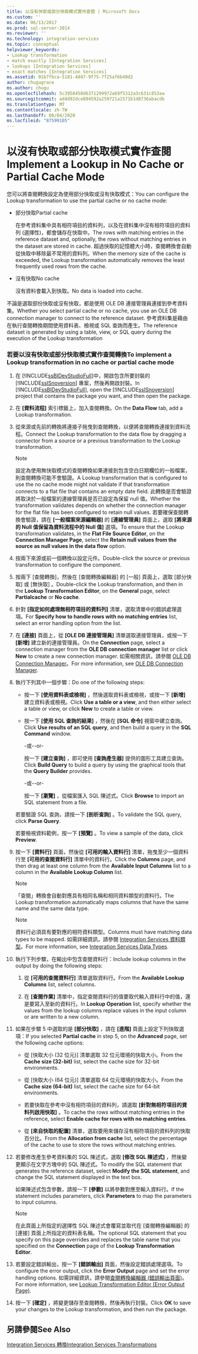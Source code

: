 ```yaml
---
title: 以沒有快取或部分快取模式實作查閱 | Microsoft Docs
ms.custom: ''
ms.date: 06/13/2017
ms.prod: sql-server-2014
ms.reviewer: ''
ms.technology: integration-services
ms.topic: conceptual
helpviewer_keywords:
- Lookup transformation
- match exactly [Integration Services]
- lookups [Integration Services]
- exact matches [Integration Services]
ms.assetid: 01b7fbca-5181-4d47-9f75-7f25af6b40d2
author: chugugrace
ms.author: chugu
ms.openlocfilehash: 5c3958450d6371299972a69f5312a3c631c853aa
ms.sourcegitcommit: ad4d92dce894592a259721a1571b1d8736abacdb
ms.translationtype: MT
ms.contentlocale: zh-TW
ms.lasthandoff: 08/04/2020
ms.locfileid: "87599105"
---
```

# <a name="implement-a-lookup-in-no-cache-or-partial-cache-mode"></a><span data-ttu-id="3826e-102">以沒有快取或部分快取模式實作查閱</span><span class="sxs-lookup"><span data-stu-id="3826e-102">Implement a Lookup in No Cache or Partial Cache Mode</span></span>
  <span data-ttu-id="3826e-103">您可以將查閱轉換設定為使用部分快取或沒有快取模式：</span><span class="sxs-lookup"><span data-stu-id="3826e-103">You can configure the Lookup transformation to use the partial cache or no cache mode:</span></span>  
  
-   <span data-ttu-id="3826e-104">部分快取</span><span class="sxs-lookup"><span data-stu-id="3826e-104">Partial cache</span></span>  
  
     <span data-ttu-id="3826e-105">在參考資料集中具有相符項目的資料列，以及在資料集中沒有相符項目的資料列 (選擇性)，都會儲存在快取中。</span><span class="sxs-lookup"><span data-stu-id="3826e-105">The rows with matching entries in the reference dataset and, optionally, the rows without matching entries in the dataset are stored in cache.</span></span> <span data-ttu-id="3826e-106">超過快取的記憶體大小時，查閱轉換會自動從快取中移除最不常用的資料列。</span><span class="sxs-lookup"><span data-stu-id="3826e-106">When the memory size of the cache is exceeded, the Lookup transformation automatically removes the least frequently used rows from the cache.</span></span>  
  
-   <span data-ttu-id="3826e-107">沒有快取</span><span class="sxs-lookup"><span data-stu-id="3826e-107">No cache</span></span>  
  
     <span data-ttu-id="3826e-108">沒有資料會載入到快取。</span><span class="sxs-lookup"><span data-stu-id="3826e-108">No data is loaded into cache.</span></span>  
  
 <span data-ttu-id="3826e-109">不論是選取部份快取或沒有快取，都是使用 OLE DB 連接管理員連接到參考資料集。</span><span class="sxs-lookup"><span data-stu-id="3826e-109">Whether you select partial cache or no cache, you use an OLE DB connection manager to connect to the reference dataset.</span></span> <span data-ttu-id="3826e-110">參考資料集是藉由在執行查閱轉換期間使用資料表、檢視或 SQL 查詢而產生。</span><span class="sxs-lookup"><span data-stu-id="3826e-110">The reference dataset is generated by using a table, view, or SQL query during the execution of the Lookup transformation</span></span>  
  
### <a name="to-implement-a-lookup-transformation-in-no-cache-or-partial-cache-mode"></a><span data-ttu-id="3826e-111">若要以沒有快取或部分快取模式實作查閱轉換</span><span class="sxs-lookup"><span data-stu-id="3826e-111">To implement a Lookup transformation in no cache or partial cache mode</span></span>  
  
1.  <span data-ttu-id="3826e-112">在 [!INCLUDE[ssBIDevStudioFull](../../../includes/ssbidevstudiofull-md.md)]中，開啟包含所要封裝的 [!INCLUDE[ssISnoversion](../../../includes/ssisnoversion-md.md)] 專案，然後再開啟封裝。</span><span class="sxs-lookup"><span data-stu-id="3826e-112">In [!INCLUDE[ssBIDevStudioFull](../../../includes/ssbidevstudiofull-md.md)], open the [!INCLUDE[ssISnoversion](../../../includes/ssisnoversion-md.md)] project that contains the package you want, and then open the package.</span></span>  
  
2.  <span data-ttu-id="3826e-113">在 **[資料流程]** 索引標籤上，加入查閱轉換。</span><span class="sxs-lookup"><span data-stu-id="3826e-113">On the **Data Flow** tab, add a Lookup transformation.</span></span>  
  
3.  <span data-ttu-id="3826e-114">從來源或先前的轉換將連接子拖曳到查閱轉換，以便將查閱轉換連接到資料流程。</span><span class="sxs-lookup"><span data-stu-id="3826e-114">Connect the Lookup transformation to the data flow by dragging a connector from a source or a previous transformation to the Lookup transformation.</span></span>  
  
    > [!NOTE]  
    >  <span data-ttu-id="3826e-115">設定為使用無快取模式的查閱轉換如果連接到包含空白日期欄位的一般檔案，則查閱轉換可能不會驗證。</span><span class="sxs-lookup"><span data-stu-id="3826e-115">A Lookup transformation that is configured to use the no cache mode might not validate if that transformation connects to a flat file that contains an empty date field.</span></span> <span data-ttu-id="3826e-116">此轉換是否會驗證將取決於一般檔案的連線管理員是否已設定為保留 null 值。</span><span class="sxs-lookup"><span data-stu-id="3826e-116">Whether the transformation validates depends on whether the connection manager for the flat file has been configured to retain null values.</span></span> <span data-ttu-id="3826e-117">若要確保查閱轉換會驗證，請在 **[一般檔案來源編輯器]** 的 **[連線管理員]** 頁面上，選取 **[將來源的 Null 值保留為資料流程中的 Null 值]** 選項。</span><span class="sxs-lookup"><span data-stu-id="3826e-117">To ensure that the Lookup transformation validates, in the **Flat File Source Editor**, on the **Connection Manager Page**, select the **Retain null values from the source as null values in the data flow** option.</span></span>  
  
4.  <span data-ttu-id="3826e-118">按兩下來源或前一個轉換以設定元件。</span><span class="sxs-lookup"><span data-stu-id="3826e-118">Double-click the source or previous transformation to configure the component.</span></span>  
  
5.  <span data-ttu-id="3826e-119">按兩下 [查閱轉換]，然後在 [查閱轉換編輯器]  的 [一般]  頁面上，選取 [部分快取]  或 [無快取]  。</span><span class="sxs-lookup"><span data-stu-id="3826e-119">Double-click the Lookup transformation, and then in the **Lookup Transformation Editor**, on the **General** page, select **Partialcache** or **No cache**.</span></span>  
  
6.  <span data-ttu-id="3826e-120">針對 **[指定如何處理無相符項目的資料列]** 清單，選取清單中的錯誤處理選項。</span><span class="sxs-lookup"><span data-stu-id="3826e-120">For **Specify how to handle rows with no matching entries** list, select an error handling option from the list.</span></span>  
  
7.  <span data-ttu-id="3826e-121">在 **[連接]** 頁面上，從 **[OLE DB 連接管理員]** 清單選取連接管理員，或按一下 **[新增]** 建立新的連接管理員。</span><span class="sxs-lookup"><span data-stu-id="3826e-121">On the **Connection** page, select a connection manager from the **OLE DB connection manager** list or click **New** to create a new connection manager.</span></span> <span data-ttu-id="3826e-122">如需相關資訊，請參閱 [OLE DB Connection Manager](../../connection-manager/ole-db-connection-manager.md)。</span><span class="sxs-lookup"><span data-stu-id="3826e-122">For more information, see [OLE DB Connection Manager](../../connection-manager/ole-db-connection-manager.md).</span></span>  
  
8.  <span data-ttu-id="3826e-123">執行下列其中一個步驟：</span><span class="sxs-lookup"><span data-stu-id="3826e-123">Do one of the following steps:</span></span>  
  
    -   <span data-ttu-id="3826e-124">按一下 **[使用資料表或檢視]** ，然後選取資料表或檢視，或按一下 **[新增]** 建立資料表或檢視。</span><span class="sxs-lookup"><span data-stu-id="3826e-124">Click **Use a table or a view**, and then either select a table or view, or click **New** to create a table or view.</span></span>  
  
    -   <span data-ttu-id="3826e-125">按一下 **[使用 SQL 查詢的結果]** ，然後在 **[SQL 命令]** 視窗中建立查詢。</span><span class="sxs-lookup"><span data-stu-id="3826e-125">Click **Use results of an SQL query**, and then build a query in the **SQL Command** window.</span></span>  
  
         <span data-ttu-id="3826e-126">-或-</span><span class="sxs-lookup"><span data-stu-id="3826e-126">-or-</span></span>  
  
         <span data-ttu-id="3826e-127">按一下 **[建立查詢]** ，即可使用 **[查詢產生器]** 提供的圖形工具建立查詢。</span><span class="sxs-lookup"><span data-stu-id="3826e-127">Click **Build Query** to build a query by using the graphical tools that the **Query Builder** provides.</span></span>  
  
         <span data-ttu-id="3826e-128">-或-</span><span class="sxs-lookup"><span data-stu-id="3826e-128">-or-</span></span>  
  
         <span data-ttu-id="3826e-129">按一下 **[瀏覽]** ，從檔案匯入 SQL 陳述式。</span><span class="sxs-lookup"><span data-stu-id="3826e-129">Click **Browse** to import an SQL statement from a file.</span></span>  
  
     <span data-ttu-id="3826e-130">若要驗證 SQL 查詢，請按一下 **[剖析查詢]** 。</span><span class="sxs-lookup"><span data-stu-id="3826e-130">To validate the SQL query, click **Parse Query**.</span></span>  
  
     <span data-ttu-id="3826e-131">若要檢視資料範例，按一下 **[預覽]** 。</span><span class="sxs-lookup"><span data-stu-id="3826e-131">To view a sample of the data, click **Preview**.</span></span>  
  
9. <span data-ttu-id="3826e-132">按一下 **[資料行]** 頁面，然後從 **[可用的輸入資料行]** 清單，拖曳至少一個資料行至 **[可用的查閱資料行]** 清單中的資料行。</span><span class="sxs-lookup"><span data-stu-id="3826e-132">Click the **Columns** page, and then drag at least one column from the **Available Input Columns** list to a column in the **Available Lookup Column** list.</span></span>  
  
    > [!NOTE]  
    >  <span data-ttu-id="3826e-133">「查閱」轉換會自動對應具有相同名稱和相同資料類型的資料行。</span><span class="sxs-lookup"><span data-stu-id="3826e-133">The Lookup transformation automatically maps columns that have the same name and the same data type.</span></span>  
  
    > [!NOTE]  
    >  <span data-ttu-id="3826e-134">資料行必須具有要對應的相符資料類型。</span><span class="sxs-lookup"><span data-stu-id="3826e-134">Columns must have matching data types to be mapped.</span></span> <span data-ttu-id="3826e-135">如需詳細資訊，請參閱 [Integration Services 資料類型](../integration-services-data-types.md)。</span><span class="sxs-lookup"><span data-stu-id="3826e-135">For more information, see [Integration Services Data Types](../integration-services-data-types.md).</span></span>  
  
10. <span data-ttu-id="3826e-136">執行下列步驟，在輸出中包含查閱資料行：</span><span class="sxs-lookup"><span data-stu-id="3826e-136">Include lookup columns in the output by doing the following steps:</span></span>  
  
    1.  <span data-ttu-id="3826e-137">從 **[可用的查閱資料行]** 清單選取資料行。</span><span class="sxs-lookup"><span data-stu-id="3826e-137">From the **Available Lookup Columns** list, select columns.</span></span>  
  
    2.  <span data-ttu-id="3826e-138">在 **[查閱作業]** 清單中，指定查閱資料行的值要取代輸入資料行中的值，還是要寫入至新的資料行。</span><span class="sxs-lookup"><span data-stu-id="3826e-138">In **Lookup Operation** list, specify whether the values from the lookup columns replace values in the input column or are written to a new column.</span></span>  
  
11. <span data-ttu-id="3826e-139">如果在步驟 5 中選取的是 **[部分快取]** ，請在 **[進階]** 頁面上設定下列快取選項：</span><span class="sxs-lookup"><span data-stu-id="3826e-139">If you selected **Partial cache** in step 5, on the **Advanced** page, set the following cache options:</span></span>  
  
    -   <span data-ttu-id="3826e-140">從 [快取大小 (32 位元)]  清單選取 32 位元環境的快取大小。</span><span class="sxs-lookup"><span data-stu-id="3826e-140">From the **Cache size (32-bit)** list, select the cache size for 32-bit environments.</span></span>  
  
    -   <span data-ttu-id="3826e-141">從 [快取大小 (64 位元)]  清單選取 64 位元環境的快取大小。</span><span class="sxs-lookup"><span data-stu-id="3826e-141">From the **Cache size (64-bit)** list, select the cache size for 64-bit environments.</span></span>  
  
    -   <span data-ttu-id="3826e-142">若要快取在參考中沒有相符項目的資料列，請選取 **[針對無相符項目的資料列啟用快取]** 。</span><span class="sxs-lookup"><span data-stu-id="3826e-142">To cache the rows without matching entries in the reference, select **Enable cache for rows with no matching entries**.</span></span>  
  
    -   <span data-ttu-id="3826e-143">從 **[來自快取的配置]** 清單，選取要用來儲存沒有相符項目的資料列的快取百分比。</span><span class="sxs-lookup"><span data-stu-id="3826e-143">From the **Allocation from cache** list, select the percentage of the cache to use to store the rows without matching entries.</span></span>  
  
12. <span data-ttu-id="3826e-144">若要修改產生參考資料集的 SQL 陳述式，選取 **[修改 SQL 陳述式]** ，然後變更顯示在文字方塊中的 SQL 陳述式。</span><span class="sxs-lookup"><span data-stu-id="3826e-144">To modify the SQL statement that generates the reference dataset, select **Modify the SQL statement**, and change the SQL statement displayed in the text box.</span></span>  
  
     <span data-ttu-id="3826e-145">如果陳述式包含參數，請按一下 **[參數]** 以將參數對應至輸入資料行。</span><span class="sxs-lookup"><span data-stu-id="3826e-145">If the statement includes parameters, click **Parameters** to map the parameters to input columns.</span></span>  
  
    > [!NOTE]  
    >  <span data-ttu-id="3826e-146">在此頁面上所指定的選擇性 SQL 陳述式會覆寫並取代在 [查閱轉換編輯器] 的 [連接] 頁面上所指定的資料表名稱。</span><span class="sxs-lookup"><span data-stu-id="3826e-146">The optional SQL statement that you specify on this page overrides and replaces the table name that you specified on the **Connection** page of the **Lookup Transformation Editor**.</span></span>  
  
13. <span data-ttu-id="3826e-147">若要設定錯誤輸出，按一下 **[錯誤輸出]** 頁面，然後設定錯誤處理選項。</span><span class="sxs-lookup"><span data-stu-id="3826e-147">To configure the error output, click the **Error Output** page and set the error handling options.</span></span> <span data-ttu-id="3826e-148">如需詳細資訊，請參閱[查閱轉換編輯器 &#40;錯誤輸出頁面&#41;](../../lookup-transformation-editor-error-output-page.md)。</span><span class="sxs-lookup"><span data-stu-id="3826e-148">For more information, see [Lookup Transformation Editor &#40;Error Output Page&#41;](../../lookup-transformation-editor-error-output-page.md).</span></span>  
  
14. <span data-ttu-id="3826e-149">按一下 **[確定]** ，將變更儲存至查閱轉換，然後再執行封裝。</span><span class="sxs-lookup"><span data-stu-id="3826e-149">Click **OK** to save your changes to the Lookup transformation, and then run the package.</span></span>  
  
## <a name="see-also"></a><span data-ttu-id="3826e-150">另請參閱</span><span class="sxs-lookup"><span data-stu-id="3826e-150">See Also</span></span>  
 [<span data-ttu-id="3826e-151">Integration Services 轉換</span><span class="sxs-lookup"><span data-stu-id="3826e-151">Integration Services Transformations</span></span>](integration-services-transformations.md)  
  
  

